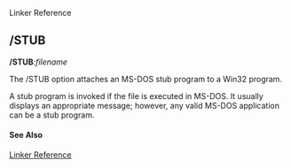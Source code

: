 Linker Reference

## /STUB

**/STUB**:_filename_

The /STUB option attaches an MS-DOS stub program to a Win32 program.

A stub program is invoked if the file is executed in MS-DOS. It usually displays an appropriate message; however, any valid MS-DOS application can be a stub program.

#### See Also

[Linker Reference](readme.md)
